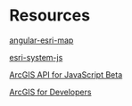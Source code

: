 # Resources

[angular-esri-map](http://esri.github.io/angular-esri-map)

[esri-system-js](https://github.com/Esri/esri-system-js)

[ArcGIS API for JavaScript Beta](https://developers.arcgis.com/javascript/beta/)

[ArcGIS for Developers](https://developers.arcgis.com/)

